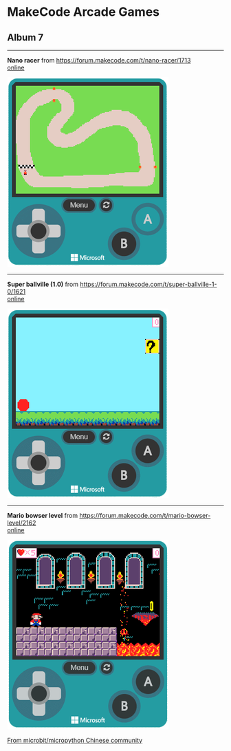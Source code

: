 # MakeCode Arcade Games
## Album 7

---------

**Nano racer** from https://forum.makecode.com/t/nano-racer/1713  
[online](https://arcade.makecode.com/81520-43644-88146-53538)

![](arcade-nano-racer.gif)

---------

**Super ballville (1.0)** from https://forum.makecode.com/t/super-ballville-1-0/1621  
[online](https://arcade.makecode.com/80212-25256-30340-29549)

![](arcade-super-ballville-10.gif)

---------

**Mario bowser level** from https://forum.makecode.com/t/mario-bowser-level/2162  
[online](https://arcade.makecode.com/24607-54323-61425-83172)

![](arcade-mario-bowser-level.gif)


[From microbit/micropython Chinese community](http://www.micropython.org.cn)
